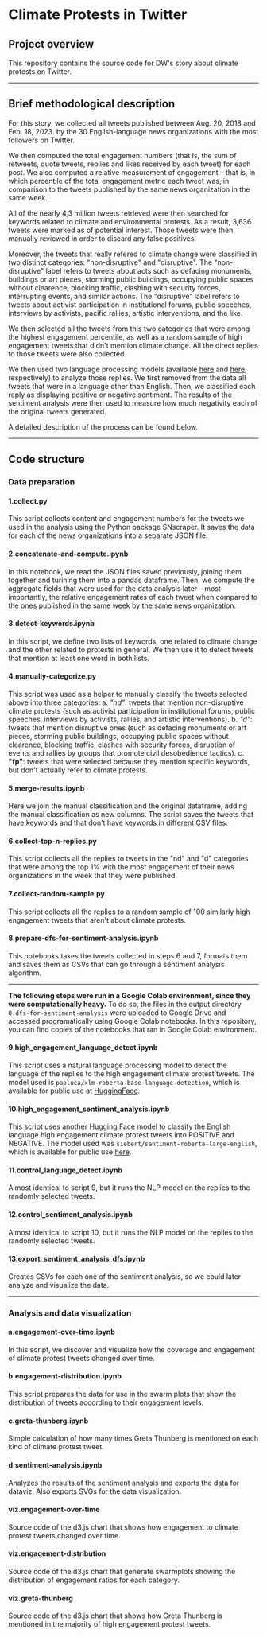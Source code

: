 # Climate Protests in Twitter

## Project overview

This repository contains the source code for DW's story about climate protests on Twitter.

---

## Brief methodological description

For this story, we collected all tweets published between Aug. 20, 2018 and Feb. 18, 2023. 
by the 30 English-language news organizations with the most followers on Twitter.

We then computed the total engagement numbers (that is, the sum of retweets, quote tweets, replies and likes received by each tweet) for each post. We also computed a relative measurement of engagement – that is, in which percentile of the total engagement metric each tweet was, in comparison to the tweets published by the same news organization in the same week.

All of the nearly 4,3 million tweets retrieved were then searched for keywords related to climate and environmental protests. As a result, 3,636 tweets were marked as of potential interest. Those tweets were then manually reviewed in order to discard any false positives. 

Moreover, the tweets that really refered to climate change were classified in two distinct categories: "non-disruptive" and "disruptive". The "non-disruptive" label refers to tweets about acts such as defacing monuments, buildings or art pieces, storming public buildings, occupying public spaces without clearence, blocking traffic, clashing with security forces, interrupting events, and similar actions. The "disruptive" label refers to tweets about activist participation in institutional forums, public speeches, interviews by activists, pacific rallies, artistic interventions, and the like.

We then selected all the tweets from this two categories that were among the highest engagement percentile, as well as a random sample of high engagement tweets that didn't mention climate change. All the direct replies to those tweets were also collected.

We then used two language processing models (available [here](https://huggingface.co/papluca/xlm-roberta-base-language-detection) and [here](https://huggingface.co/siebert/sentiment-roberta-large-english), respectively) to analyze those replies. We first removed from the data all tweets that were in a language other than English. Then, we classified each reply as displaying positive or negative sentiment. The results of the sentiment analysis were then used to measure how much negativity each of the original tweets generated.

A detailed description of the process can be found below.

---

## Code structure

### Data preparation

#### 1.collect.py
This script collects content and engagement numbers for the tweets we used in the analysis using the Python package SNscraper. It saves the data for each of the news organizations into a separate JSON file.

#### 2.concatenate-and-compute.ipynb
In this notebook, we read the JSON files saved previously, joining them together and turining them into a pandas dataframe. Then, we compute the aggregate fields that were used for the data analysis later – most importantly, the relative engagement rates of each tweet when compared to the ones published in the same week by the same news organization.

#### 3.detect-keywords.ipynb
In this script, we define two lists of keywords, one related to climate change and the other related to protests in general. We then use it to detect tweets that mention at least one word in both lists.

#### 4.manually-categorize.py
This script was used as a helper to manually classify the tweets selected above into three categories.
	a. *"nd"*: tweets that mention non-disruptive climate protests (such as activist participation in institutional forums, public speeches, interviews by activists, rallies, and artistic interventions).
	b. *"d"*: tweets that mention disruptive ones (such as defacing monuments or art pieces, storming public buildings, occupying public spaces without clearence, blocking traffic, clashes with security forces, disruption of events and rallies by groups that promote civil desobedience tactics). 
	c. **"fp"**: tweets that were selected because they mention specific keywords, but don't actually refer to climate protests.

#### 5.merge-results.ipynb
Here we join the manual classification and the original dataframe, adding the manual classification as new columns. The script saves the tweets that have keywords and that don't have keywords in different CSV files.

#### 6.collect-top-n-replies.py
This script collects all the replies to tweets in the "nd" and "d" categories that were among the top 1% with the most engagement of their news organizations in the week that they were published.

#### 7.collect-random-sample.py
This script collects all the replies to a random sample of 100 similarly high engagement tweets that aren't about climate protests.

#### 8.prepare-dfs-for-sentiment-analysis.ipynb
This notebooks takes the tweets collected in steps 6 and 7, formats them and saves them as CSVs that can go through a sentiment analysis algorithm.

---

**The following steps were run in a Google Colab environment, since they were computationally heavy.** To do so, the files in the output directory `8.dfs-for-sentiment-analysis` were uploaded to Google Drive and accessed programatically using Google Colab notebooks. In this repository, you can find copies of the notebooks that ran in Google Colab environment.

#### 9.high_engagement_language_detect.ipynb
This script uses a natural language processing model to detect the language of the replies to the high engagement climate protest tweets. The model used is `papluca/xlm-roberta-base-language-detection`, which is available for public use at [HuggingFace](https://huggingface.co/papluca/xlm-roberta-base-language-detection).

#### 10.high_engagement_sentiment_analysis.ipynb
This script uses another Hugging Face model to classify the English language high engagement climate protest tweets into POSITIVE and NEGATIVE. The model used was `siebert/sentiment-roberta-large-english`, which is available for public use [here](https://huggingface.co/siebert/sentiment-roberta-large-english).

#### 11.control_language_detect.ipynb
Almost identical to script 9, but it runs the NLP model on the replies to the randomly selected tweets.

#### 12.control_sentiment_analysis.ipynb
Almost identical to script 10, but it runs the NLP model on the replies to the randomly selected tweets.

#### 13.export_sentiment_analysis_dfs.ipynb
Creates CSVs for each one of the sentiment analysis, so we could later analyze and visualize the data.

---

### Analysis and data visualization

#### a.engagement-over-time.ipynb
In this script, we discover and visualize how the coverage and engagement of climate protest tweets changed over time.

#### b.engagement-distribution.ipynb
This script prepares the data for use in the swarm plots that show the distribution of tweets according to their engagement levels.

#### c.greta-thunberg.ipynb
Simple calculation of how many times Greta Thunberg is mentioned on each kind of climate protest tweet.

#### d.sentiment-analysis.ipynb
Analyzes the results of the sentiment analysis and exports the data for dataviz. Also exports SVGs for the data visualization.

#### viz.engagement-over-time
Source code of the d3.js chart that shows how engagement to climate protest tweets changed over time.

#### viz.engagement-distribution
Source code of the d3.js chart that generate swarmplots showing the distribution of engagement ratios for each category.

#### viz.greta-thunberg
Source code of the d3.js chart that shows how Greta Thunberg is mentioned in the majority of high engagement protest tweets.
